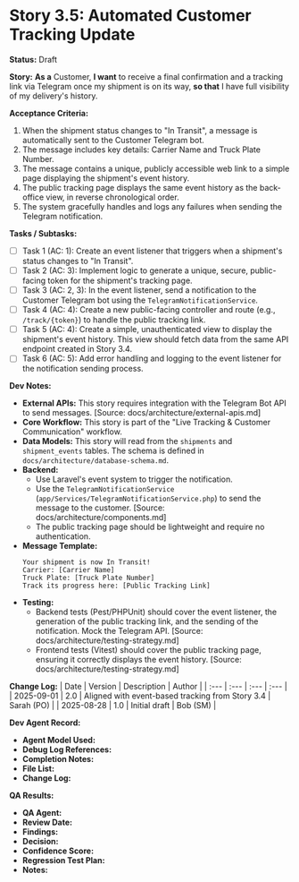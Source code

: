 # Story 3.5: Automated Customer Tracking Update

**Status:** Draft

**Story:**
**As a** Customer,
**I want** to receive a final confirmation and a tracking link via Telegram once my shipment is on its way,
**so that** I have full visibility of my delivery's history.

**Acceptance Criteria:**
1.  When the shipment status changes to "In Transit", a message is automatically sent to the Customer Telegram bot.
2.  The message includes key details: Carrier Name and Truck Plate Number.
3.  The message contains a unique, publicly accessible web link to a simple page displaying the shipment's event history.
4.  The public tracking page displays the same event history as the back-office view, in reverse chronological order.
5.  The system gracefully handles and logs any failures when sending the Telegram notification.

**Tasks / Subtasks:**
- [ ] Task 1 (AC: 1): Create an event listener that triggers when a shipment's status changes to "In Transit".
- [ ] Task 2 (AC: 3): Implement logic to generate a unique, secure, public-facing token for the shipment's tracking page.
- [ ] Task 3 (AC: 2, 3): In the event listener, send a notification to the Customer Telegram bot using the `TelegramNotificationService`.
- [ ] Task 4 (AC: 4): Create a new public-facing controller and route (e.g., `/track/{token}`) to handle the public tracking link.
- [ ] Task 5 (AC: 4): Create a simple, unauthenticated view to display the shipment's event history. This view should fetch data from the same API endpoint created in Story 3.4.
- [ ] Task 6 (AC: 5): Add error handling and logging to the event listener for the notification sending process.

**Dev Notes:**
*   **External APIs:** This story requires integration with the Telegram Bot API to send messages. [Source: docs/architecture/external-apis.md]
*   **Core Workflow:** This story is part of the "Live Tracking & Customer Communication" workflow.
*   **Data Models:** This story will read from the `shipments` and `shipment_events` tables. The schema is defined in `docs/architecture/database-schema.md`.
*   **Backend:**
    *   Use Laravel's event system to trigger the notification.
    *   Use the `TelegramNotificationService` (`app/Services/TelegramNotificationService.php`) to send the message to the customer. [Source: docs/architecture/components.md]
    *   The public tracking page should be lightweight and require no authentication.
*   **Message Template:**
    ```
    Your shipment is now In Transit!
    Carrier: [Carrier Name]
    Truck Plate: [Truck Plate Number]
    Track its progress here: [Public Tracking Link]
    ```
*   **Testing:**
    *   Backend tests (Pest/PHPUnit) should cover the event listener, the generation of the public tracking link, and the sending of the notification. Mock the Telegram API. [Source: docs/architecture/testing-strategy.md]
    *   Frontend tests (Vitest) should cover the public tracking page, ensuring it correctly displays the event history. [Source: docs/architecture/testing-strategy.md]

**Change Log:**
| Date       | Version | Description                               | Author     |
| :---       | :---    | :---                                      | :---       |
| 2025-09-01 | 2.0     | Aligned with event-based tracking from Story 3.4 | Sarah (PO) |
| 2025-08-28 | 1.0     | Initial draft                             | Bob (SM)   |

**Dev Agent Record:**
*   **Agent Model Used:**
*   **Debug Log References:**
*   **Completion Notes:**
*   **File List:**
*   **Change Log:**

**QA Results:**
*   **QA Agent:**
*   **Review Date:**
*   **Findings:**
*   **Decision:**
*   **Confidence Score:**
*   **Regression Test Plan:**
*   **Notes:**